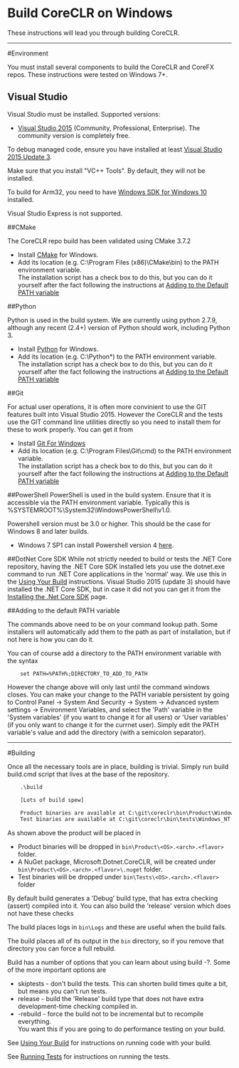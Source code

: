 Build CoreCLR on Windows
========================

These instructions will lead you through building CoreCLR.

----------------
#Environment

You must install several components to build the CoreCLR and CoreFX repos. These instructions were tested on Windows 7+.

## Visual Studio

Visual Studio must be installed. Supported versions:
- [Visual Studio 2015](https://www.visualstudio.com/downloads/visual-studio-2015-downloads-vs) (Community, Professional, Enterprise).  The community version is completely free.  

To debug managed code, ensure you have installed at least [Visual Studio 2015 Update 3](https://www.visualstudio.com/en-us/news/releasenotes/vs2015-update3-vs).

Make sure that you install "VC++ Tools". By default, they will not be installed.

To build for Arm32, you need to have [Windows SDK for Windows 10](https://developer.microsoft.com/en-us/windows/downloads) installed. 

Visual Studio Express is not supported.

##CMake

The CoreCLR repo build has been validated using CMake 3.7.2 

- Install [CMake](http://www.cmake.org/download) for Windows.
- Add its location (e.g. C:\Program Files (x86)\CMake\bin) to the PATH environment variable.  
  The installation script has a check box to do this, but you can do it yourself after the fact 
  following the instructions at [Adding to the Default PATH variable](#adding-to-the-default-path-variable)
  

##Python

Python is used in the build system. We are currently using python 2.7.9, although
any recent (2.4+) version of Python should work, including Python 3.
- Install [Python](https://www.python.org/downloads/) for Windows.
- Add its location (e.g. C:\Python*\) to the PATH environment variable.  
  The installation script has a check box to do this, but you can do it yourself after the fact 
  following the instructions at [Adding to the Default PATH variable](#adding-to-the-default-path-variable)

##Git 

For actual user operations, it is often more convinient to use the GIT features built into Visual Studio 2015.
However the CoreCLR and the tests use the GIT command line utilities directly so you need to install them
for these to work properly.   You can get it from 

- Install [Git For Windows](https://git-for-windows.github.io/)
- Add its location (e.g. C:\Program Files\Git\cmd) to the PATH environment variable.  
  The installation script has a check box to do this, but you can do it yourself after the fact 
  following the instructions at [Adding to the Default PATH variable](#adding-to-the-default-path-variable)

##PowerShell
PowerShell is used in the build system. Ensure that it is accessible via the PATH environment variable.
Typically this is %SYSTEMROOT%\System32\WindowsPowerShell\v1.0\.

Powershell version must be 3.0 or higher. This should be the case for Windows 8 and later builds.
- Windows 7 SP1 can install Powershell version 4 [here](https://www.microsoft.com/en-us/download/details.aspx?id=40855).

##DotNet Core SDK
While not strictly needed to build or tests the .NET Core repository, having the .NET Core SDK installed lets 
you use the dotnet.exe command to run .NET Core applications in the 'normal' way.   We use this in the 
[Using Your Build](Documentation/workflow/UsingYourBuild.md) instructions.  Visual Studio 2015 (update 3) should have
installed the .NET Core SDK, but in case it did not you can get it from the [Installing the .Net Core SDK](https://www.microsoft.com/net/core) page.  

##Adding to the default PATH variable

The commands above need to be on your command lookup path.   Some installers will automatically add them to 
the path as part of installation, but if not here is how you can do it.  

You can of course add a directory to the PATH environment variable with the syntax
```
    set PATH=%PATH%;DIRECTORY_TO_ADD_TO_PATH
```
However the change above will only last until the command windows closes.   You can make your change to
the PATH variable persistent by going to  Control Panel -> System And Security -> System -> Advanced system settings -> Environment Variables, 
and select the 'Path' variable in the 'System variables' (if you want to change it for all users) or 'User variables' (if you only want
to change it for the currnet user).  Simply edit the PATH variable's value and add the directory (with a semicolon separator).

-------------------------------------
#Building 

Once all the necessary tools are in place, building is trivial.  Simply run build build.cmd script that lives at
the base of the repository.   

```bat
    .\build 

	[Lots of build spew]

	Product binaries are available at C:\git\coreclr\bin\Product\Windows_NT.x64.debug
	Test binaries are available at C:\git\coreclr\bin\tests\Windows_NT.x64.debug
```

As shown above the product will be placed in 

- Product binaries will be dropped in `bin\Product\<OS>.<arch>.<flavor>` folder. 
- A NuGet package, Microsoft.Dotnet.CoreCLR, will be created under `bin\Product\<OS>.<arch>.<flavor>\.nuget` folder. 
- Test binaries will be dropped under `bin\Tests\<OS>.<arch>.<flavor>` folder

By default build generates a 'Debug' build type, that has extra checking (assert) compiled into it. You can
also build the 'release' version which does not have these checks

The build places logs in `bin\Logs` and these are useful when the build fails.

The build places all of its output in the `bin` directory, so if you remove that directory you can force a 
full rebuild.    

Build has a number of options that you can learn about using build -?.   Some of the more important options are

 * skiptests - don't build the tests.   This can shorten build times quite a bit, but means you can't run tests.
 * release - build the 'Release' build type that does not have extra development-time checking compiled in.
 * -rebuild - force the build not to be incremental but to recompile everything.   
 You want this if you are going to do performance testing on your build. 

See [Using Your Build](../workflow/UsingYourBuild.md) for instructions on running code with your build.  

See [Running Tests](../workflow/RunningTests.md) for instructions on running the tests.  

